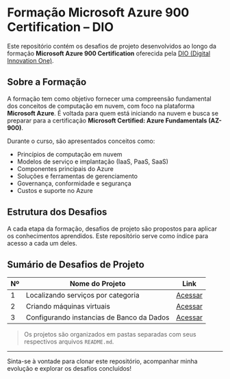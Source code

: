 # Formação Microsoft Azure 900 Certification – DIO

Este repositório contém os desafios de projeto desenvolvidos ao longo da formação **Microsoft Azure 900 Certification** oferecida pela [DIO (Digital Innovation One)](https://www.dio.me/).

## Sobre a Formação

A formação tem como objetivo fornecer uma compreensão fundamental dos conceitos de computação em nuvem, com foco na plataforma **Microsoft Azure**. É voltada para quem está iniciando na nuvem e busca se preparar para a certificação **Microsoft Certified: Azure Fundamentals (AZ-900)**.

Durante o curso, são apresentados conceitos como:

- Princípios de computação em nuvem
- Modelos de serviço e implantação (IaaS, PaaS, SaaS)
- Componentes principais do Azure
- Soluções e ferramentas de gerenciamento
- Governança, conformidade e segurança
- Custos e suporte no Azure

## Estrutura dos Desafios

A cada etapa da formação, desafios de projeto são propostos para aplicar os conhecimentos aprendidos. Este repositório serve como índice para acesso a cada um deles.

## Sumário de Desafios de Projeto

| Nº | Nome do Projeto | Link |
|----|------------------|------|
| 1  | Localizando serviços por categoria | [Acessar](https://github.com/eduardolentz/azure-az900-DIO/tree/main/Desafio%20de%20projeto%201%20-%20Localizando%20Servi%C3%A7os%20por%20categoria) |
| 2  | Criando máquinas virtuais | [Acessar](https://github.com/eduardolentz/azure-az900-DIO/tree/main/Desafio%20de%20projeto%202%20-%20Criando%20maquinas%20virtuais) |
| 3  | Configurando instancias de Banco da Dados | [Acessar](https://github.com/eduardolentz/azure-az900-DIO/tree/main/Desafio%20de%20projeto%203%20-%20Configurando%20instancia%20de%20Banco%20de%20Dados) |

> Os projetos são organizados em pastas separadas com seus respectivos arquivos `README.md`.

---

Sinta-se à vontade para clonar este repositório, acompanhar minha evolução e explorar os desafios concluídos!

